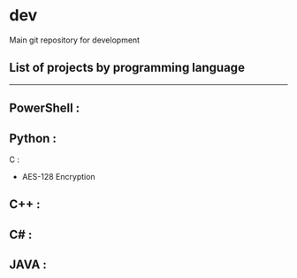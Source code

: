 # dev
Main git repository for development

## List of projects by programming language
---
PowerShell :
- 

Python :
-

C :
- AES-128 Encryption

C++ :
-

C# :
-

JAVA :
-
